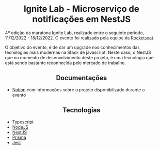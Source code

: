 <h1 style="text-align: center">
 Ignite Lab - Microserviço de notificações em NestJS
</h1>

4º edição da maratona Ignite Lab, realizado entre o seguinte período, 11/12/2022 - 18/12/2022.
O evento foi realizado pela equipe da [Rocketseat](https://www.rocketseat.com.br/).

O  objetivo do evento, é de dar um upgrade nos conhecimentos das tecnologias mais modernas na Stack de javascript. Neste caso, o NestJS que no momento de desenvolvimento deste projeto, é uma tecnologia que está sendo bastante reconhecída pelo mercado de trabalho.

<h2 style="text-align:center;">
 Documentações
</h2>

* [Notion](https://chivalrous-diplodocus-c53.notion.site/Ignite-Lab-04-Node-js-698f1c6e4ad24ed5a655fd6392ebfffa) com informações sobre o projeto disponibilizado durante o evento

<h2 style="text-align:center;">Tecnologias</h2>

* [Typescript](https://www.typescriptlang.org/)
* [NodeJS](https://nodejs.org/en/)
* [NestJS](https://nestjs.com/)
* [Prisma](https://www.prisma.io/)
* [Jest](https://jestjs.io/)

